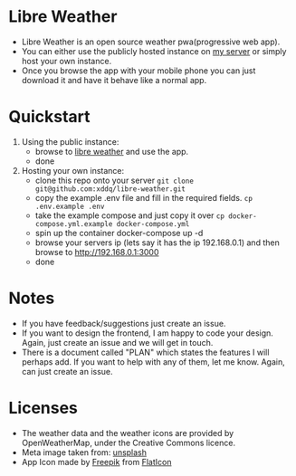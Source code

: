 # Libre Weather

- Libre Weather is an open source weather pwa(progressive web app).
- You can either use the publicly hosted instance on [my
  server](https://www.weather.pd-dev.xyz) or simply host your own instance.
- Once you browse the app with your mobile phone you can just download it and
  have it behave like a normal app.

# Quickstart
1. Using the public instance:
    - browse to [libre weather](https://www.weather.pd-dev.xyz) and use the app.
    - done
2. Hosting your own instance:
    - clone this repo onto your server `git clone
      git@github.com:xddq/libre-weather.git`
    - copy the example .env file and fill in the required fields. `cp
      .env.example .env`
    - take the example compose and just copy it over `cp
      docker-compose.yml.example docker-compose.yml`
    - spin up the container docker-compose up -d
    - browse your servers ip (lets say it has the ip 192.168.0.1) and then
      browse to http://192.168.0.1:3000
    - done

# Notes
- If you have feedback/suggestions just create an issue.
- If you want to design the frontend, I am happy to code your design. Again,
  just create an issue and we will get in touch.
- There is a document called "PLAN" which states the features I will perhaps
  add. If you want to help with any of them, let me know. Again, can just create
an issue.

# Licenses

- The weather data and the weather icons are provided by OpenWeatherMap, under the Creative Commons licence.
- Meta image taken from: [unsplash](https://unsplash.com/photos/mODxn7mOzms?utm_source=unsplash&utm_medium=referral&utm_content=creditShareLink)
- App Icon made by [Freepik](https://www.freepik.com) from [FlatIcon](https://www.freepik.com)
